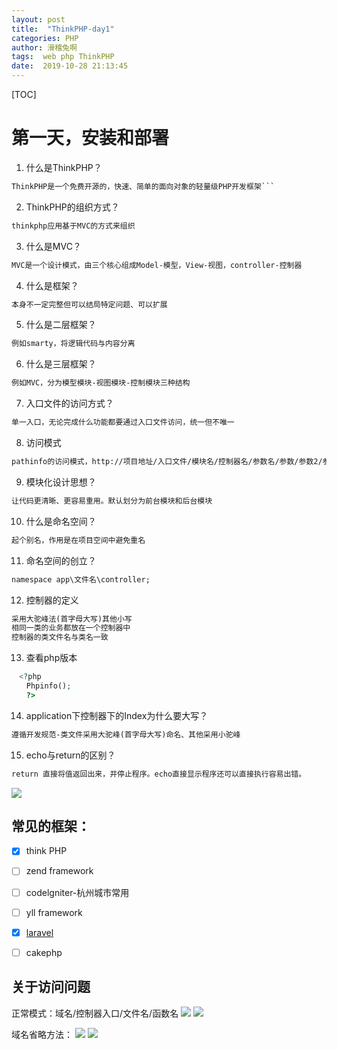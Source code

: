 ```yaml
---
layout: post
title:  "ThinkPHP-day1"
categories: PHP
author: 滑稽兔啊
tags:  web php ThinkPHP
date:  2019-10-28 21:13:45
---
```


[TOC]

# 第一天，安装和部署













1. 什么是ThinkPHP？
```html
ThinkPHP是一个免费开源的，快速、简单的面向对象的轻量级PHP开发框架```
```
2. ThinkPHP的组织方式？
```html
thinkphp应用基于MVC的方式来组织
```
3. 什么是MVC？
```html
MVC是一个设计模式，由三个核心组成Model-模型，View-视图，controller-控制器
```
4. 什么是框架？
```html
本身不一定完整但可以结局特定问题、可以扩展
```
5. 什么是二层框架？
```html
例如smarty，将逻辑代码与内容分离
```
6. 什么是三层框架？
```html
例如MVC，分为模型模块-视图模块-控制模块三种结构
```
7. 入口文件的访问方式？
```html
单一入口，无论完成什么功能都要通过入口文件访问，统一但不唯一
```
8. 访问模式
```html
pathinfo的访问模式，http://项目地址/入口文件/模块名/控制器名/参数名/参数/参数2/参数2...静态后缀
```
9. 模块化设计思想？
```html
让代码更清晰、更容易重用。默认划分为前台模块和后台模块
```
10. 什么是命名空间？
```html
起个别名，作用是在项目空间中避免重名
```
11. 命名空间的创立？
```html
namespace app\文件名\controller;
```
12. 控制器的定义
```html
采用大驼峰法(首字母大写)其他小写
相同一类的业务都放在一个控制器中
控制器的类文件名与类名一致
```
13. 查看php版本
```php
　<?php
　　Phpinfo();
　　?>
```
14. application下控制器下的Index为什么要大写？
```html
遵循开发规范-类文件采用大驼峰(首字母大写)命名、其他采用小驼峰
```
15. echo与return的区别？
```html
return 直接将值返回出来，并停止程序。echo直接显示程序还可以直接执行容易出错。
```

![](https://j1109053660.oss-cn-hangzhou.aliyuncs.com/img/20191028114731.png)




## 常见的框架：

- [x] think PHP
- [ ] zend framework
- [ ] codelgniter-杭州城市常用
- [ ] yll framework
- [x] [laravel](https://www.golaravel.com/)
- [ ] cakephp



## 关于访问问题
正常模式：域名/控制器入口/文件名/函数名
![](https://j1109053660.oss-cn-hangzhou.aliyuncs.com/img/20191028193611.png)
![](https://j1109053660.oss-cn-hangzhou.aliyuncs.com/img/20191028193523.png)

域名省略方法：
![](https://j1109053660.oss-cn-hangzhou.aliyuncs.com/img/20191028193248.png)
![](https://j1109053660.oss-cn-hangzhou.aliyuncs.com/img/20191028193400.png)

